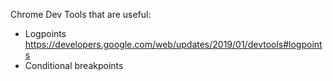 Chrome Dev Tools that are useful:
- Logpoints https://developers.google.com/web/updates/2019/01/devtools#logpoints
- Conditional breakpoints 
